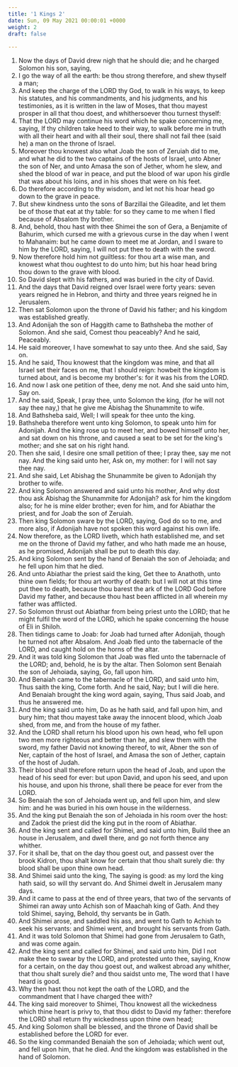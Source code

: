 ```yaml
---
title: '1 Kings 2'
date: Sun, 09 May 2021 00:00:01 +0000
weight: 2
draft: false
  
---
```


1. Now the days of David drew nigh that he should die; and he charged Solomon his son, saying,
2. I go the way of all the earth: be thou strong therefore, and shew thyself a man;
3. And keep the charge of the LORD thy God, to walk in his ways, to keep his statutes, and his commandments, and his judgments, and his testimonies, as it is written in the law of Moses, that thou mayest prosper in all that thou doest, and whithersoever thou turnest thyself:
4. That the LORD may continue his word which he spake concerning me, saying, If thy children take heed to their way, to walk before me in truth with all their heart and with all their soul, there shall not fail thee (said he) a man on the throne of Israel.
5. Moreover thou knowest also what Joab the son of Zeruiah did to me, and what he did to the two captains of the hosts of Israel, unto Abner the son of Ner, and unto Amasa the son of Jether, whom he slew, and shed the blood of war in peace, and put the blood of war upon his girdle that was about his loins, and in his shoes that were on his feet.
6. Do therefore according to thy wisdom, and let not his hoar head go down to the grave in peace.
7. But shew kindness unto the sons of Barzillai the Gileadite, and let them be of those that eat at thy table: for so they came to me when I fled because of Absalom thy brother.
8. And, behold, thou hast with thee Shimei the son of Gera, a Benjamite of Bahurim, which cursed me with a grievous curse in the day when I went to Mahanaim: but he came down to meet me at Jordan, and I sware to him by the LORD, saying, I will not put thee to death with the sword.
9. Now therefore hold him not guiltless: for thou art a wise man, and knowest what thou oughtest to do unto him; but his hoar head bring thou down to the grave with blood.
10. So David slept with his fathers, and was buried in the city of David.
11. And the days that David reigned over Israel were forty years: seven years reigned he in Hebron, and thirty and three years reigned he in Jerusalem.
12. Then sat Solomon upon the throne of David his father; and his kingdom was established greatly.
13. And Adonijah the son of Haggith came to Bathsheba the mother of Solomon. And she said, Comest thou peaceably? And he said, Peaceably.
14. He said moreover, I have somewhat to say unto thee. And she said, Say on.
15. And he said, Thou knowest that the kingdom was mine, and that all Israel set their faces on me, that I should reign: howbeit the kingdom is turned about, and is become my brother's: for it was his from the LORD.
16. And now I ask one petition of thee, deny me not. And she said unto him, Say on.
17. And he said, Speak, I pray thee, unto Solomon the king, (for he will not say thee nay,) that he give me Abishag the Shunammite to wife.
18. And Bathsheba said, Well; I will speak for thee unto the king.
19. Bathsheba therefore went unto king Solomon, to speak unto him for Adonijah. And the king rose up to meet her, and bowed himself unto her, and sat down on his throne, and caused a seat to be set for the king's mother; and she sat on his right hand.
20. Then she said, I desire one small petition of thee; I pray thee, say me not nay. And the king said unto her, Ask on, my mother: for I will not say thee nay.
21. And she said, Let Abishag the Shunammite be given to Adonijah thy brother to wife.
22. And king Solomon answered and said unto his mother, And why dost thou ask Abishag the Shunammite for Adonijah? ask for him the kingdom also; for he is mine elder brother; even for him, and for Abiathar the priest, and for Joab the son of Zeruiah.
23. Then king Solomon sware by the LORD, saying, God do so to me, and more also, if Adonijah have not spoken this word against his own life.
24. Now therefore, as the LORD liveth, which hath established me, and set me on the throne of David my father, and who hath made me an house, as he promised, Adonijah shall be put to death this day.
25. And king Solomon sent by the hand of Benaiah the son of Jehoiada; and he fell upon him that he died.
26. And unto Abiathar the priest said the king, Get thee to Anathoth, unto thine own fields; for thou art worthy of death: but I will not at this time put thee to death, because thou barest the ark of the LORD God before David my father, and because thou hast been afflicted in all wherein my father was afflicted.
27. So Solomon thrust out Abiathar from being priest unto the LORD; that he might fulfil the word of the LORD, which he spake concerning the house of Eli in Shiloh.
28. Then tidings came to Joab: for Joab had turned after Adonijah, though he turned not after Absalom. And Joab fled unto the tabernacle of the LORD, and caught hold on the horns of the altar.
29. And it was told king Solomon that Joab was fled unto the tabernacle of the LORD; and, behold, he is by the altar. Then Solomon sent Benaiah the son of Jehoiada, saying, Go, fall upon him.
30. And Benaiah came to the tabernacle of the LORD, and said unto him, Thus saith the king, Come forth. And he said, Nay; but I will die here. And Benaiah brought the king word again, saying, Thus said Joab, and thus he answered me.
31. And the king said unto him, Do as he hath said, and fall upon him, and bury him; that thou mayest take away the innocent blood, which Joab shed, from me, and from the house of my father.
32. And the LORD shall return his blood upon his own head, who fell upon two men more righteous and better than he, and slew them with the sword, my father David not knowing thereof, to wit, Abner the son of Ner, captain of the host of Israel, and Amasa the son of Jether, captain of the host of Judah.
33. Their blood shall therefore return upon the head of Joab, and upon the head of his seed for ever: but upon David, and upon his seed, and upon his house, and upon his throne, shall there be peace for ever from the LORD.
34. So Benaiah the son of Jehoiada went up, and fell upon him, and slew him: and he was buried in his own house in the wilderness.
35. And the king put Benaiah the son of Jehoiada in his room over the host: and Zadok the priest did the king put in the room of Abiathar.
36. And the king sent and called for Shimei, and said unto him, Build thee an house in Jerusalem, and dwell there, and go not forth thence any whither.
37. For it shall be, that on the day thou goest out, and passest over the brook Kidron, thou shalt know for certain that thou shalt surely die: thy blood shall be upon thine own head.
38. And Shimei said unto the king, The saying is good: as my lord the king hath said, so will thy servant do. And Shimei dwelt in Jerusalem many days.
39. And it came to pass at the end of three years, that two of the servants of Shimei ran away unto Achish son of Maachah king of Gath. And they told Shimei, saying, Behold, thy servants be in Gath.
40. And Shimei arose, and saddled his ass, and went to Gath to Achish to seek his servants: and Shimei went, and brought his servants from Gath.
41. And it was told Solomon that Shimei had gone from Jerusalem to Gath, and was come again.
42. And the king sent and called for Shimei, and said unto him, Did I not make thee to swear by the LORD, and protested unto thee, saying, Know for a certain, on the day thou goest out, and walkest abroad any whither, that thou shalt surely die? and thou saidst unto me, The word that I have heard is good.
43. Why then hast thou not kept the oath of the LORD, and the commandment that I have charged thee with?
44. The king said moreover to Shimei, Thou knowest all the wickedness which thine heart is privy to, that thou didst to David my father: therefore the LORD shall return thy wickedness upon thine own head;
45. And king Solomon shall be blessed, and the throne of David shall be established before the LORD for ever.
46. So the king commanded Benaiah the son of Jehoiada; which went out, and fell upon him, that he died. And the kingdom was established in the hand of Solomon.
